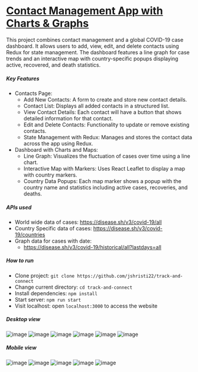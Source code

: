 # [Contact Management App with Charts & Graphs](https://cma-cag-sj.netlify.app/)

This project combines contact management and a global COVID-19 case dashboard. It allows users to add, view, edit, and delete contacts using Redux for state management. The dashboard features a line graph for case trends and an interactive map with country-specific popups displaying active, recovered, and death statistics.

##### Key Features

- Contacts Page:
  - Add New Contacts: A form to create and store new contact details.
  - Contact List: Displays all added contacts in a structured list.
  - View Contact Details: Each contact will have a button that shows detailed information for that contact.
  - Edit and Delete Contacts: Functionality to update or remove existing contacts.
  - State Management with Redux: Manages and stores the contact data across the app using Redux.
- Dashboard with Charts and Maps:
  - Line Graph: Visualizes the fluctuation of cases over time using a line chart.
  - Interactive Map with Markers: Uses React Leaflet to display a map with country markers.
  - Country Data Popups: Each map marker shows a popup with the country name and statistics including active cases, recoveries, and deaths.
 
##### APIs used

- World wide data of cases: https://disease.sh/v3/covid-19/all
- Country Specific data of cases: https://disease.sh/v3/covid-19/countries
- Graph data for cases with date:
    - https://disease.sh/v3/covid-19/historical/all?lastdays=all

##### How to run

- Clone project: `git clone https://github.com/jshristi22/track-and-connect`
- Change current directory: `cd track-and-connect`
- Install dependencies: `npm install`
- Start server: `npm run start`
- Visit localhost: open `localhost:3000` to access the website

##### Desktop view

![image](https://github.com/user-attachments/assets/bc2e5fea-d45c-46c8-8ddd-c17842599e0b)
![image](https://github.com/user-attachments/assets/c672a432-8625-4de7-8bd9-e5b8b5fb3e09)
![image](https://github.com/user-attachments/assets/bf8fb604-239b-48aa-a0ac-297d34726ecf)
![image](https://github.com/user-attachments/assets/18584ee0-beac-4d69-833b-9a1c15d7fcfa)
![image](https://github.com/user-attachments/assets/0edb8375-1a1b-4385-b3dd-989882f7fdfc)
![image](https://github.com/user-attachments/assets/3af9efaf-7d87-4e95-a0e3-56bc7d29a0ee)


##### Mobile view

![image](https://github.com/user-attachments/assets/1a18ee4f-4f49-44d1-84c5-478615f27f6c)
![image](https://github.com/user-attachments/assets/5ec597b8-a752-4add-a966-231ee73238d5)
![image](https://github.com/user-attachments/assets/cf2380a4-cc75-448f-9fcb-3c361a627c0b)
![image](https://github.com/user-attachments/assets/c0859e9e-dc08-45e9-b8a2-ea0f10ee922b)
![image](https://github.com/user-attachments/assets/e779541c-2703-4976-a2bc-bc8367389422)
